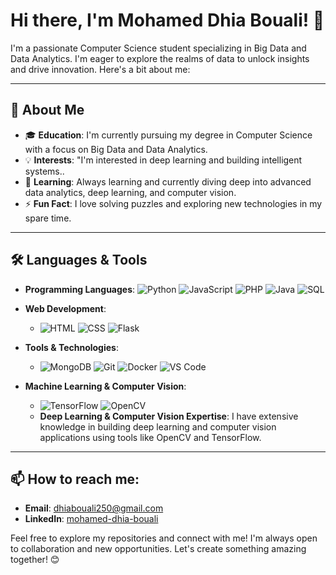 # Hi there, I'm Mohamed Dhia Bouali! 👋

I'm a passionate Computer Science student specializing in Big Data and Data Analytics. I'm eager to explore the realms of data to unlock insights and drive innovation. Here's a bit about me:

---

## 🚀 About Me

- 🎓 **Education**: I'm currently pursuing my degree in Computer Science with a focus on Big Data and Data Analytics.
- 💡 **Interests**: "I'm interested in deep learning and building intelligent systems..
- 🌱 **Learning**: Always learning and currently diving deep into advanced data analytics, deep learning, and computer vision.
- ⚡ **Fun Fact**: I love solving puzzles and exploring new technologies in my spare time.

---

## 🛠️ Languages & Tools

- **Programming Languages**: 
  ![Python](https://img.shields.io/badge/-Python-3776AB?logo=python&logoColor=white&style=flat-square) ![JavaScript](https://img.shields.io/badge/-JavaScript-F7DF1E?logo=javascript&logoColor=black&style=flat-square) ![PHP](https://img.shields.io/badge/-PHP-777BB4?logo=php&logoColor=white&style=flat-square) ![Java](https://img.shields.io/badge/-Java-007396?logo=java&logoColor=white&style=flat-square) ![SQL](https://img.shields.io/badge/-SQL-4479A1?logo=postgresql&logoColor=white&style=flat-square)

- **Web Development**:
  - ![HTML](https://img.shields.io/badge/-HTML5-E34F26?logo=html5&logoColor=white&style=flat-square) ![CSS](https://img.shields.io/badge/-CSS3-1572B6?logo=css3&logoColor=white&style=flat-square) ![Flask](https://img.shields.io/badge/-Flask-000000?logo=flask&logoColor=white&style=flat-square)

- **Tools & Technologies**:
  - ![MongoDB](https://img.shields.io/badge/-MongoDB-47A248?logo=mongodb&logoColor=white&style=flat-square) ![Git](https://img.shields.io/badge/-Git-F05032?logo=git&logoColor=white&style=flat-square) ![Docker](https://img.shields.io/badge/-Docker-2496ED?logo=docker&logoColor=white&style=flat-square) ![VS Code](https://img.shields.io/badge/-VS%20Code-007ACC?logo=visual-studio-code&logoColor=white&style=flat-square)

- **Machine Learning & Computer Vision**:
  - ![TensorFlow](https://img.shields.io/badge/-TensorFlow-FF6F00?logo=tensorflow&logoColor=white&style=flat-square) ![OpenCV](https://img.shields.io/badge/-OpenCV-5C3EE8?logo=opencv&logoColor=white&style=flat-square)
  - **Deep Learning & Computer Vision Expertise**: I have extensive knowledge in building deep learning and computer vision applications using tools like OpenCV and TensorFlow.

---

## 📫 How to reach me:

- **Email**: [dhiabouali250@gmail.com](dhiabouali250@gmail.com)
- **LinkedIn**: [mohamed-dhia-bouali](https://www.linkedin.com/in/mohamed-dhia-bouali-03734a253)

Feel free to explore my repositories and connect with me! I'm always open to collaboration and new opportunities. Let's create something amazing together! 😊
